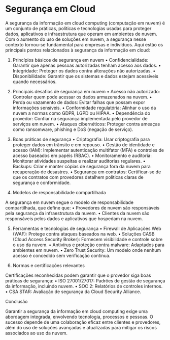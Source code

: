 # Segurança em Cloud

A segurança da informação em cloud computing (computação em nuvem) é um conjunto de práticas, políticas e tecnologias usadas para proteger dados, aplicativos e infraestrutura que operam em ambientes de nuvem. Com o aumento do uso de soluções em nuvem, a segurança nesse contexto tornou-se fundamental para empresas e indivíduos. Aqui estão os principais pontos relacionados à segurança da informação em cloud:

1. Princípios básicos de segurança em nuvem
	•	Confidencialidade: Garantir que apenas pessoas autorizadas tenham acesso aos dados.
	•	Integridade: Proteger os dados contra alterações não autorizadas.
	•	Disponibilidade: Garantir que os sistemas e dados estejam acessíveis quando necessários.

2. Principais desafios de segurança em nuvem
	•	Acesso não autorizado: Controlar quem pode acessar os dados armazenados na nuvem.
	•	Perda ou vazamento de dados: Evitar falhas que possam expor informações sensíveis.
	•	Conformidade regulatória: Alinhar o uso da nuvem a normas como GDPR, LGPD ou HIPAA.
	•	Dependência do provedor: Confiar na segurança implementada pelo provedor de serviços em nuvem.
	•	Ataques cibernéticos: Proteger contra ameaças como ransomware, phishing e DoS (negação de serviço).

3. Boas práticas de segurança
	•	Criptografia: Usar criptografia para proteger dados em trânsito e em repouso.
	•	Gestão de identidade e acesso (IAM): Implementar autenticação multifator (MFA) e controles de acesso baseados em papéis (RBAC).
	•	Monitoramento e auditoria: Monitorar atividades suspeitas e realizar auditorias regulares.
	•	Backups: Criar e manter cópias de segurança fora da nuvem para recuperação de desastres.
	•	Segurança em contratos: Certificar-se de que os contratos com provedores detalhem políticas claras de segurança e conformidade.

4. Modelos de responsabilidade compartilhada

A segurança em nuvem segue o modelo de responsabilidade compartilhada, que define que:
	•	Provedores de nuvem são responsáveis pela segurança da infraestrutura da nuvem.
	•	Clientes da nuvem são responsáveis pelos dados e aplicativos que hospedam na nuvem.

5. Ferramentas e tecnologias de segurança
	•	Firewall de Aplicações Web (WAF): Protege contra ataques baseados na web.
	•	Soluções CASB (Cloud Access Security Broker): Fornecem visibilidade e controle sobre o uso da nuvem.
	•	Antivírus e proteção contra malware: Adaptados para ambientes em nuvem.
	•	Zero Trust Security: Um modelo onde nenhum acesso é concedido sem verificação contínua.

6. Normas e certificações relevantes

Certificações reconhecidas podem garantir que o provedor siga boas práticas de segurança:
	•	ISO 27001/27017: Padrões de gestão de segurança da informação, incluindo nuvem.
	•	SOC 2: Relatórios de controles internos.
	•	CSA STAR: Avaliação de segurança da Cloud Security Alliance.

Conclusão

Garantir a segurança da informação em cloud computing exige uma abordagem integrada, envolvendo tecnologia, processos e pessoas. O sucesso depende de uma colaboração eficaz entre clientes e provedores, além do uso de soluções avançadas e atualizadas para mitigar os riscos associados ao uso da nuvem.